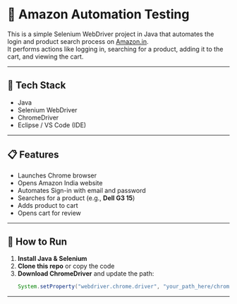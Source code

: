 # 🛒 Amazon Automation Testing

This is a simple Selenium WebDriver project in Java that automates the login and product search process on [Amazon.in](https://www.amazon.in/).  
It performs actions like logging in, searching for a product, adding it to the cart, and viewing the cart.

---

## 🔧 Tech Stack

- Java  
- Selenium WebDriver  
- ChromeDriver  
- Eclipse / VS Code (IDE)

---

## 📋 Features

- Launches Chrome browser  
- Opens Amazon India website  
- Automates Sign-in with email and password  
- Searches for a product (e.g., **Dell G3 15**)  
- Adds product to cart  
- Opens cart for review

---

## 🚀 How to Run

1. **Install Java & Selenium**  
2. **Clone this repo** or copy the code  
3. **Download ChromeDriver** and update the path:
   ```java
   System.setProperty("webdriver.chrome.driver", "your_path_here/chromedriver.exe");

---
